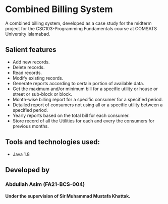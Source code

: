 # Combined Billing System
A combined billing system, developed as a case study for the midterm project for the CSC103-Programming Fundamentals course at COMSATS University Islamabad.
## Salient features
* Add new records.
* Delete records.
* Read records.
* Modify existing records.
* Generate reports according to certain portion of available data.
* Get the maximum and/or minimum bill for a specific utility or house or street or sub-block or block.
* Month-wise billing report for a specific consumer for a specified period.
* Detailed report of consumers not using all or a specific utility between a specified period.
* Yearly reports based on the total bill for each consumer.
* Store record of all the Utilities for each and every the consumers for previous months.
## Tools and technologies used:
* Java 1.8
## Developed by
### Abdullah Asim (FA21-BCS-004)
#### Under the supervision of Sir Muhammad Mustafa Khattak.
